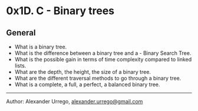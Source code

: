 # 0x1D. C - Binary trees

## General

- What is a binary tree.
- What is the difference between a binary tree and a - Binary Search Tree.
- What is the possible gain in terms of time complexity compared to linked lists.
- What are the depth, the height, the size of a binary tree.
- What are the different traversal methods to go through a binary tree.
- What is a complete, a full, a perfect, a balanced binary tree.

---
Author:
Alexander Urrego, alexander.urrego@gmail.com